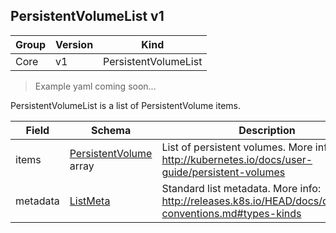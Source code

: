 ## PersistentVolumeList v1

Group        | Version     | Kind
------------ | ---------- | -----------
Core | v1 | PersistentVolumeList

> Example yaml coming soon...



PersistentVolumeList is a list of PersistentVolume items.



Field        | Schema     | Description
------------ | ---------- | -----------
items | [PersistentVolume](#persistentvolume-v1) array | List of persistent volumes. More info: http://kubernetes.io/docs/user-guide/persistent-volumes
metadata | [ListMeta](#listmeta-unversioned) | Standard list metadata. More info: http://releases.k8s.io/HEAD/docs/devel/api-conventions.md#types-kinds

